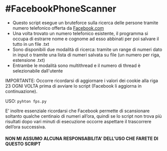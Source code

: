 <h1 id="facebookphonescanner"><b>#FacebookPhoneScanner</b></h1>

<ul>
<li>Questo script esegue un bruteforce sulla ricerca delle persone tramite numero telefonico offerta da <a href="http://www.facebook.com">Facebook.com</a></li>
<li>Una volta trovato un numero telefonico esistente, il programma si occupa di estrarre nome e cognome ad esso abbinati per poi salvare il tutto in un file .txt</li>
<li>Sono disponibili due modalità di ricerca: tramite un range di numeri dato in input o tramite una lista di numeri salvata su file (un numero per riga, estensione .txt)</li>
<li>Entrambe le modalità sono multithread e il numero di thread è selezionabile dall'utente</li>
</ul>

<p>IMPORTANTE: Occorre ricordarsi di aggiornare i valori dei cookie alla riga 23 OGNI VOLTA prima di avviare lo script (Facebook li aggiorna in continuazione).</p>

<p>USO:  <code>pyhton fps.py</code></p>

<p>E’ inoltre essenziale ricordarsi che Facebook permette di scansionare soltanto qualche centinaio di numeri all’ora, quindi se lo script non trova più risultati dopo vari minuti di esecuzione occorre aspettare il trascorrere dell’ora successiva.</p>

<h4>NON MI ASSUMO ALCUNA RESPONSABILITA' DELL'USO CHE FARETE DI QUESTO SCRIPT</h4>

